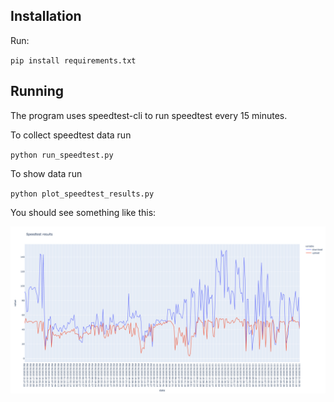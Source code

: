 ## Installation

Run:

`pip install requirements.txt`

## Running

The program uses speedtest-cli to run speedtest every 15 minutes. 

To collect speedtest data run

`python run_speedtest.py`

To show data run

`python plot_speedtest_results.py`

You should see something like this:

![png report](speedtest_results.png)